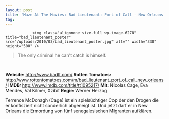 ```yaml
---
layout: post
title: 'Maze At The Movies: Bad Lieutenant: Port of Call - New Orleans'
tag: 
---
```



                <img class="alignnone size-full wp-image-6278" title="bad_lieutenant_poster" src="/uploads/2010/03/bad_lieutenant_poster.jpg" alt="" width="338" height="500" />
<blockquote>The only criminal he can't catch is himself.</blockquote>
<img class="alignnone size-full wp-image-5898" title="movie_review_4stars" src="/uploads/2010/02/movie_review_4stars.png" alt="" width="75" height="15" />
<p><strong> Website: </strong><a href="http://www.badlt.com/"><a href="http://www.badlt.com/">http://www.badlt.com/</a></a>
<strong>Rotten Tomatoes: </strong><a href="http://www.rottentomatoes.com/m/bad_lieutenant_port_of_call_new_orleans/"><a href="http://www.rottentomatoes.com/m/bad_lieutenant_port_of_call_new_orleans/">http://www.rottentomatoes.com/m/bad_lieutenant_port_of_call_new_orleans/</a></a>
<strong>IMDB: </strong><a href="http://www.imdb.com/title/tt1095217/"><a href="http://www.imdb.com/title/tt1095217/">http://www.imdb.com/title/tt1095217/</a></a>
<strong>Mit: </strong>Nicolas Cage, Eva Mendes, Val Kilmer, Xzibit
<strong>Regie: </strong>Werner Herzog</p>
<p>Terrence McDonagh (Cage) ist ein spielsüchtiger Cop der den Drogen die er konfisziert nicht sonderlich abgeneigt ist. Und jetzt darf er in New Orleans die Ermordung von fünf senegalesischen Migranten aufklären.</p>
            

